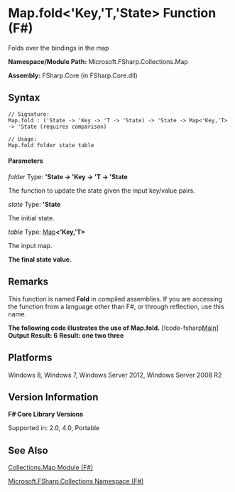 # Map.fold<'Key,'T,'State> Function (F#)

Folds over the bindings in the map

**Namespace/Module Path:** Microsoft.FSharp.Collections.Map

**Assembly:** FSharp.Core (in FSharp.Core.dll)


## Syntax

```
// Signature:
Map.fold : ('State -> 'Key -> 'T -> 'State) -> 'State -> Map<'Key,'T> -> 'State (requires comparison)

// Usage:
Map.fold folder state table
```

#### Parameters
*folder*
Type: **'State -&gt; 'Key -&gt; 'T -&gt; 'State**


The function to update the state given the input key/value pairs.


*state*
Type: **'State**


The initial state.


*table*
Type: [Map](http://msdn.microsoft.com/en-us/library/975316ea-55e3-4987-9994-90897ad45664)**&lt;'Key,'T&gt;**


The input map.



**The final state value.**
## Remarks
This function is named **Fold** in compiled assemblies. If you are accessing the function from a language other than F#, or through reflection, use this name.

**The following code illustrates the use of Map.fold.**
[!code-fsharp[Main](snippets/fsmaps/snippet8.fs)]
**Output**
**Result: 6**
**Result: one two three**
## Platforms
Windows 8, Windows 7, Windows Server 2012, Windows Server 2008 R2


## Version Information
**F# Core Library Versions**

Supported in: 2.0, 4.0, Portable




## See Also
[Collections.Map Module &#40;F&#35;&#41;](Collections.Map+Module+%28FSharp%29.md)

[Microsoft.FSharp.Collections Namespace &#40;F&#35;&#41;](Microsoft.FSharp.Collections+Namespace+%28FSharp%29.md)

